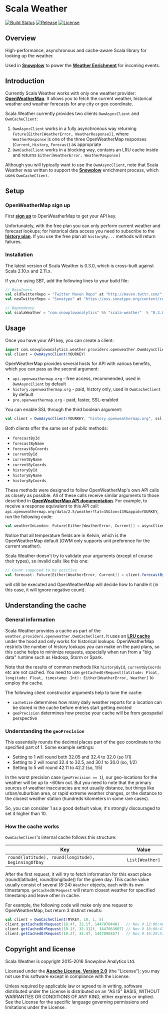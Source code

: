 # Scala Weather

[![Build Status][travis-image]][travis] [![Release][release-image]][releases] [![License][license-image]][license]

## Overview

High-performance, asynchronous and cache-aware Scala library for looking up the weather.

Used in **[Snowplow][snowplow-repo]** to power the **[Weather Enrichment][weather-enrichment]** for incoming events.

## Introduction

Currently Scala Weather works with only one weather provider: **[OpenWeatherMap][openweathermap]**. It allows you to fetch the current weather, historical weather and weather forecasts for any city or geo coordinate.

Scala Weather currently provides two clients `OwmAsyncClient` and `OwmCacheClient`:

1. `OwmAsyncClient` works in a fully asynchronous way returning `Future[Either[WeatherError, WeatherResponse]]`, where `WeatherResponse` is one of the three OpenWeatherMap responses (`Current`, `History`, `Forecast`) as appropriate
2. `OwmCacheClient` works in a blocking way, contains an LRU cache inside and returns `Either[WeatherError, WeatherResponse]`

Although you will typically want to use the `OwmAsyncClient`, note that Scala Weather was written to support the **[Snowplow][snowplow]** enrichment process, which uses `OwmCacheClient`.

## Setup

### OpenWeatherMap sign up

First **[sign up][owm-signup]** to OpenWeatherMap to get your API key.

Unfortunately, with the free plan you can only perform current weather and forecast lookups; for historical data access you need to subscribe to the **[history plan][history-plan]**. If you use the free plan all `historyBy...` methods will return failures.

### Installation

The latest version of Scala Weather is 0.3.0, which is cross-built against Scala 2.10.x and 2.11.x.

If you're using SBT, add the following lines to your build file:

```scala
// Resolvers
val oldTwitterRepo = "Twitter Maven Repo" at "http://maven.twttr.com/"
val newTwitterRepo = "Sonatype" at "https://oss.sonatype.org/content/repositories/releases"

// Dependency
val scalaWeather = "com.snowplowanalytics" %% "scala-weather"  % "0.3.0"
```

## Usage

Once you have your API key, you can create a client:

```scala
import com.snowplowanalytics.weather.providers.openweather.OwmAsyncClient
val client = OwmAsyncClient(YOURKEY)
```

OpenWeatherMap provides several hosts for API with various benefits, which you can pass as the second argument:

+ `api.openweathermap.org` - free access, recommended, used in `OwmAsyncClient` by default
+ `history.openweathermap.org` - paid, history only, used in `OwmCacheClient` by default
+ `pro.openweathermap.org` - paid, faster, SSL-enabled

You can enable SSL through the third boolean argument:

```scala
val client = OwmAsyncClient(YOURKEY, "history.openweathermap.org", ssl = true)
```

Both clients offer the same set of public methods:

+ `forecastById`
+ `forecastByName`
+ `forecastByCoords`
+ `currentById`
+ `currentByName`
+ `currentByCoords`
+ `historyById`
+ `historyByName`
+ `historyByCoords`

These methods were designed to follow OpenWeatherMap's own API calls as closely as possible. All of these calls receive similar arguments to those described in **[OpenWeatherMap API documentation][owm-api-docs]**. For example, to receive a response equivalent to this API call: ``api.openweathermap.org/data/2.5/weather?lat=35&lon=139&appid=YOURKEY``, run the following code:

```scala
val weatherInLondon: Future[Either[WeatherError, Current]] = asyncClient.currentByCoords(35, 139)
```

Notice that all temperature fields are in Kelvin, which is the OpenWeatherMap default (OWM only supports unit preference for the current weather).

Scala Weather doesn't try to validate your arguments (except of course their types), so invalid calls like this one:

```scala
// Count supposed to be positive
val forecast: Future[Either[WeatherError, Current]] = client.forecastById(3070325, cnt=-1)
```

will still be executed and OpenWeatherMap will decide how to handle it (in this case, it will ignore negative count).

## Understanding the cache

### General information

Scala Weather provides a cache as part of the `weather.providers.openweather.OwmCacheClient`. It uses an **[LRU cache][lru]** under the hood and only works for historical lookups. OpenWeatherMap restricts the number of history lookups you can make on the paid plans, so this cache helps to minimize requests, especially when run from a "big data" runtime such as Hadoop, Storm or Spark.

Note that the results of common methods like `historyById`, `currentByCoords` etc are not cached. You need to use `getCachedOrRequest(latitude: Float, longitude: Float, timestamp: Int): Either[WeatherError, Weather]` to employ the cache.

The following client constructor arguments help to tune the cache:

* `cacheSize` determines how many daily weather reports for a location can be stored in the cache before entries start getting evicted
* `geoPrecision` determines how precise your cache will be from geospatial perspective

### Understanding the `geoPrecision` 

This essentially rounds the decimal places part of the geo coordinate to the specified part of 1. Some example settings:

* Setting to 1 will round both 32.05 and 32.4 to 32.0 (so 1/1)
* Setting to 2 will round 32.4 to 32.5, and 30.1 to 30.0 (so, 1/2)
* Setting to 5 will round 42.11 to 42.2 (so, 1/5)

In the worst precision case (`geoPrecision == 1`), our geo-locations for the weather will be up to ~60km out. But you need to note that the primary sources of weather inaccuracies are not usually distance, but things like urban/suburbian area, or rapid extreme weather changes, or the distance to the closest weather station (hundreds kilometers in some rare cases).

So, you can consider 1 as a good default value; it's strongly discouraged to set it higher than 10.

### How the cache works

`OwmCacheClient`'s internal cache follows this structure:

|  Key                                                  |  Value            |
| ----------------------------------------------------- | ----------------- |
|  `round(latitude), round(longitude), beginningOfDay`  |  `List[Weather]`  |

After the first request, it will try to fetch information for this exact place (round(latitude), round(longitude)) for the given day.
This cache value usually consist of several (8-24) `Weather` objects, each with its own timestamps. `getCachedOrRequest` will return closest weather for specified timestamp and leave other in cache.

For example, the following code will make only one request to OpenWeatherMap, but return 3 distinct results:

```scala
val client = OwmCacheClient(MYKEY, 10, 1, 5)
client.getCachedOrRequest(10.4f, 32.1f, 1447070440)   // Nov 9 12:00:40 2015.
client.getCachedOrRequest(10.1f, 32.312f, 1447063607) // Nov 9 10:06:47 2015. From cache
client.getCachedOrRequest(10.2f, 32.4f, 1447096857)   // Nov 9 19:20:57 2015. From cache
```

## Copyright and license

Scala Weather is copyright 2015-2016 Snowplow Analytics Ltd.

Licensed under the **[Apache License, Version 2.0][license]**  (the "License");
you may not use this software except in compliance with the License.

Unless required by applicable law or agreed to in writing, software
distributed under the License is distributed on an "AS IS" BASIS,
WITHOUT WARRANTIES OR CONDITIONS OF ANY KIND, either express or implied.
See the License for the specific language governing permissions and
limitations under the License.

[openweathermap]: http://openweathermap.org/
[owm-api-docs]: http://openweathermap.org/api
[lru]: https://en.wikipedia.org/wiki/Cache_algorithms#LRU
[history-plan]: http://openweathermap.org/price
[owm-signup]: http://home.openweathermap.org/users/sign_up
[scalaz]: https://github.com/scalaz/scalaz
[scalaz-disjunction]: http://docs.typelevel.org/api/scalaz/stable/7.0.0/doc/scalaz/$bslash$div$minus.html

[snowplow]: http://snowplowanalytics.com
[snowplow-repo]: https://github.com/snowplow/snowplow
[weather-enrichment]: https://github.com/snowplow/snowplow/wiki/Weather-enrichment

[vagrant-install]: http://docs.vagrantup.com/v2/installation/index.html
[virtualbox-install]: https://www.virtualbox.org/wiki/Downloads

[travis]: https://travis-ci.org/snowplow/scala-weather
[travis-image]: https://travis-ci.org/snowplow/scala-weather.png?branch=master

[release-image]: http://img.shields.io/badge/release-0.3.0-blue.svg?style=flat
[releases]: https://github.com/snowplow/scala-weather/releases

[license-image]: http://img.shields.io/badge/license-Apache--2-blue.svg?style=flat
[license]: http://www.apache.org/licenses/LICENSE-2.0
